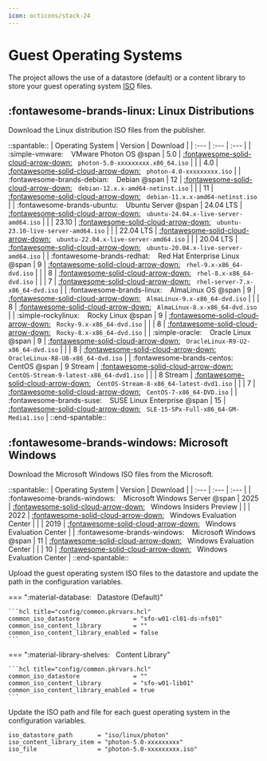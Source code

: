 ```yaml
---
icon: octicons/stack-24
---
```


# Guest Operating Systems

The project allows the use of a datastore (default) or a content library to store your guest operating system [ISO][iso] files.

## :fontawesome-brands-linux: Linux Distributions

Download the Linux distribution ISO files from the publisher.

::spantable::
| Operating System | Version | Download |
| :--- | :--- | :--- |
| :simple-vmware: &nbsp;&nbsp; VMware Photon OS @span | 5.0 | [:fontawesome-solid-cloud-arrow-down:][download-linux-photon-5] &nbsp; `photon-5.0-xxxxxxxxx.x86_64.iso` |
| | 4.0 | [:fontawesome-solid-cloud-arrow-down:][download-linux-photon-4] &nbsp; `photon-4.0-xxxxxxxxx.iso` |
| :fontawesome-brands-debian: &nbsp;&nbsp; Debian @span | 12 | [:fontawesome-solid-cloud-arrow-down:][download-linux-debian-12] &nbsp; `debian-12.x.x-amd64-netinst.iso` |
| | 11 | [:fontawesome-solid-cloud-arrow-down:][download-linux-debian-11] &nbsp; `debian-11.x.x-amd64-netinst.iso` |
| :fontawesome-brands-ubuntu: &nbsp;&nbsp; Ubuntu Server @span | 24.04 LTS | [:fontawesome-solid-cloud-arrow-down:][download-linux-ubuntu-2404] &nbsp; `ubuntu-24.04.x-live-server-amd64.iso` |
| | 23.10 | [:fontawesome-solid-cloud-arrow-down:][download-linux-ubuntu-2310] &nbsp; `ubuntu-23.10-live-server-amd64.iso` |
| | 22.04 LTS | [:fontawesome-solid-cloud-arrow-down:][download-linux-ubuntu-2204] &nbsp; `ubuntu-22.04.x-live-server-amd64.iso` |
| | 20.04 LTS | [:fontawesome-solid-cloud-arrow-down:][download-linux-ubuntu-2004] &nbsp; `ubuntu-20.04.x-live-server-amd64.iso` |
| :fontawesome-brands-redhat: &nbsp;&nbsp; Red Hat Enterprise Linux @span | 9 | [:fontawesome-solid-cloud-arrow-down:][download-linux-rhel-9] &nbsp; `rhel-9.x-x86_64-dvd.iso` |
| | 8 | [:fontawesome-solid-cloud-arrow-down:][download-linux-rhel-8] &nbsp; `rhel-8.x-x86_64-dvd.iso` |
| | 7 | [:fontawesome-solid-cloud-arrow-down:][download-linux-rhel-7] &nbsp; `rhel-server-7.x-x86_64-dvd.iso` |
| :fontawesome-brands-linux: &nbsp;&nbsp; AlmaLinux OS @span | 9 | [:fontawesome-solid-cloud-arrow-down:][download-linux-alma-9] &nbsp; `AlmaLinux-9.x-x86_64-dvd.iso` |
| | 8 | [:fontawesome-solid-cloud-arrow-down:][download-linux-alma-8] &nbsp; `AlmaLinux-8.x-x86_64-dvd.iso` |
| :simple-rockylinux: &nbsp;&nbsp; Rocky Linux @span | 9 | [:fontawesome-solid-cloud-arrow-down:][download-linux-rocky-9] &nbsp; `Rocky-9.x-x86_64-dvd.iso` |
| | 8 | [:fontawesome-solid-cloud-arrow-down:][download-linux-rocky-8] &nbsp; `Rocky-8.x-x86_64-dvd.iso` |
| :simple-oracle: &nbsp;&nbsp; Oracle Linux @span | 9 | [:fontawesome-solid-cloud-arrow-down:][download-linux-oracle-9] &nbsp; `OracleLinux-R9-U2-x86_64-dvd.iso` |
| | 8 | [:fontawesome-solid-cloud-arrow-down:][download-linux-oracle-8] &nbsp; `OracleLinux-R8-U8-x86_64-dvd.iso` |
| :fontawesome-brands-centos: &nbsp;&nbsp; CentOS @span | 9 Stream | [:fontawesome-solid-cloud-arrow-down:][download-linux-centos-stream-9] &nbsp; `CentOS-Stream-9-latest-x86_64-dvd1.iso` |
| | 8 Stream | [:fontawesome-solid-cloud-arrow-down:][download-linux-centos-stream-8] &nbsp; `CentOS-Stream-8-x86_64-latest-dvd1.iso` |
| | 7 | [:fontawesome-solid-cloud-arrow-down:][download-linux-centos-7] &nbsp; `CentOS-7-x86_64-DVD.iso` |
| :fontawesome-brands-suse: &nbsp;&nbsp; SUSE Linux Enterprise @span | 15 | [:fontawesome-solid-cloud-arrow-down:][download-linux-sles-15] &nbsp; `SLE-15-SPx-Full-x86_64-GM-Media1.iso` |
::end-spantable::

## :fontawesome-brands-windows: Microsoft Windows

Download the Microsoft Windows ISO files from the Microsoft.

::spantable::
| Operating System | Version | Download |
| :--- | :--- | :--- |
| :fontawesome-brands-windows: &nbsp;&nbsp; Microsoft Windows Server @span | 2025 | [:fontawesome-solid-cloud-arrow-down:][download-windows-server-2025] &nbsp; Windows Insiders Preview |
| | 2022 | [:fontawesome-solid-cloud-arrow-down:][download-windows-server-2022] &nbsp; Windows Evaluation Center |
| | 2019 | [:fontawesome-solid-cloud-arrow-down:][download-windows-server-2019] &nbsp; Windows Evaluation Center |
| :fontawesome-brands-windows: &nbsp;&nbsp; Microsoft Windows @span | 11 | [:fontawesome-solid-cloud-arrow-down:][download-windows-11] &nbsp; Windows Evaluation Center |
| | 10 | [:fontawesome-solid-cloud-arrow-down:][download-windows-10] &nbsp; Windows Evaluation Center |
::end-spantable::

Upload the guest operating system ISO files to the datastore and update the path in the
configuration variables.

=== ":material-database: &nbsp; Datastore (Default)"

    ```hcl title="config/common.pkrvars.hcl"
    common_iso_datastore               = "sfo-w01-cl01-ds-nfs01"
    common_iso_content_library         = ""
    common_iso_content_library_enabled = false
    ```

=== ":material-library-shelves: &nbsp; Content Library"

    ```hcl title="config/common.pkrvars.hcl"
    common_iso_datastore               = ""
    common_iso_content_library         = "sfo-w01-lib01"
    common_iso_content_library_enabled = true
    ```

Update the ISO path and file for each guest operating system in the configuration variables.

```hcl title="builds/linux/photon/5/packer.auto.pkrvars.hcl"
iso_datastore_path       = "iso/linux/photon"
iso_content_library_item = "photon-5.0-xxxxxxxxx"
iso_file                 = "photon-5.0-xxxxxxxxx.iso"
```

[//]: Links
[download-linux-alma-8]: https://mirrors.almalinux.org/isos/x86_64/8.8.html
[download-linux-alma-9]: https://mirrors.almalinux.org/isos/x86_64/9.2.html
[download-linux-centos-7]: http://isoredirect.centos.org/centos/7/isos/x86_64/
[download-linux-centos-stream-8]: http://isoredirect.centos.org/centos/8-stream/isos/x86_64/
[download-linux-centos-stream-9]: http://mirror.stream.centos.org/9-stream/BaseOS/x86_64/iso/
[download-linux-debian-12]: https://cdimage.debian.org/debian-cd/current/amd64/iso-cd/
[download-linux-debian-11]: https://cdimage.debian.org/cdimage/archive/11.7.0/amd64/iso-cd/
[download-linux-oracle-9]: https://yum.oracle.com/oracle-linux-isos.html
[download-linux-oracle-8]: https://yum.oracle.com/oracle-linux-isos.html
[download-linux-photon-5]: https://packages.vmware.com/photon/5.0/GA/iso/
[download-linux-photon-4]: https://packages.vmware.com/photon/4.0/Rev2/iso/
[download-linux-rhel-7]: https://access.redhat.com/downloads/content/69/ver=/rhel---7/7.9/x86_64/product-software
[download-linux-rhel-8]: https://access.redhat.com/downloads/content/479/ver=/rhel---8/8.8/x86_64/product-software
[download-linux-rhel-9]: https://access.redhat.com/downloads/content/479/ver=/rhel---9/9.2/x86_64/product-software
[download-linux-rocky-9]: https://download.rockylinux.org/pub/rocky/9/isos/x86_64/
[download-linux-rocky-8]: https://download.rockylinux.org/pub/rocky/8/isos/x86_64/
[download-linux-sles-15]: https://www.suse.com/download/sles/
[download-linux-ubuntu-2004]: https://releases.ubuntu.com/20.04/
[download-linux-ubuntu-2204]: https://releases.ubuntu.com/22.04/
[download-linux-ubuntu-2310]: https://releases.ubuntu.com/23.10/
[download-linux-ubuntu-2404]: https://releases.ubuntu.com/24.04/
[download-windows-server-2022]: https://www.microsoft.com/evalcenter/evaluate-windows-server-2022
[download-windows-server-2019]: https://www.microsoft.com/evalcenter/evaluate-windows-server-2019
[download-windows-server-2025]: https://www.microsoft.com/en-us/software-download/windowsinsiderpreviewserver
[download-windows-11]: https://www.microsoft.com/evalcenter/evaluate-windows-11-enterprise
[download-windows-10]: https://www.microsoft.com/evalcenter/evaluate-windows-10-enterprise
[iso]: https://en.wikipedia.org/wiki/ISO_imageGUID-58D77EA5-50D9-4A8E-A15A-D7B3ABA11B87.html
